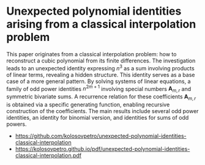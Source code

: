 # Unexpected polynomial identities arising from a classical interpolation problem

This paper originates from a classical interpolation problem: how to reconstruct a cubic polynomial
from its finite differences.
The investigation leads to an unexpected identity expressing $n^3$ as a sum involving products of linear terms,
revealing a hidden structure.
This identity serves as a base case of a more general pattern.
By solving systems of linear equations, a family of odd power identities $n^{2m+1}$
involving special numbers $\mathbf{A}_{m,r}$ and symmetric bivariate sums.
A recurrence relation for these coefficients $\mathbf{A}_{m,r}$
is obtained via a specific generating function, enabling recursive construction of the coefficients.
The main results include several odd power identities, an identity for binomial version,
and identities for sums of odd powers.

- https://github.com/kolosovpetro/unexpected-polynomial-identities-classical-interpolation
- https://kolosovpetro.github.io/pdf/unexpected-polynomial-identities-classical-interpolation.pdf
